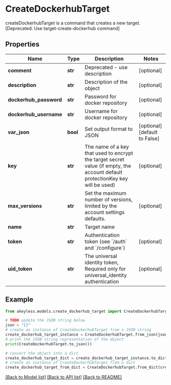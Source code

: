 # CreateDockerhubTarget

createDockerhubTarget is a command that creates a new target. [Deprecated: Use target-create-dockerhub command]

## Properties

Name | Type | Description | Notes
------------ | ------------- | ------------- | -------------
**comment** | **str** | Deprecated - use description | [optional] 
**description** | **str** | Description of the object | [optional] 
**dockerhub_password** | **str** | Password for docker repository | [optional] 
**dockerhub_username** | **str** | Username for docker repository | [optional] 
**var_json** | **bool** | Set output format to JSON | [optional] [default to False]
**key** | **str** | The name of a key that used to encrypt the target secret value (if empty, the account default protectionKey key will be used) | [optional] 
**max_versions** | **str** | Set the maximum number of versions, limited by the account settings defaults. | [optional] 
**name** | **str** | Target name | 
**token** | **str** | Authentication token (see &#x60;/auth&#x60; and &#x60;/configure&#x60;) | [optional] 
**uid_token** | **str** | The universal identity token, Required only for universal_identity authentication | [optional] 

## Example

```python
from akeyless.models.create_dockerhub_target import CreateDockerhubTarget

# TODO update the JSON string below
json = "{}"
# create an instance of CreateDockerhubTarget from a JSON string
create_dockerhub_target_instance = CreateDockerhubTarget.from_json(json)
# print the JSON string representation of the object
print(CreateDockerhubTarget.to_json())

# convert the object into a dict
create_dockerhub_target_dict = create_dockerhub_target_instance.to_dict()
# create an instance of CreateDockerhubTarget from a dict
create_dockerhub_target_from_dict = CreateDockerhubTarget.from_dict(create_dockerhub_target_dict)
```
[[Back to Model list]](../README.md#documentation-for-models) [[Back to API list]](../README.md#documentation-for-api-endpoints) [[Back to README]](../README.md)


